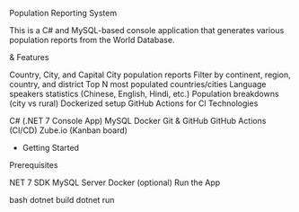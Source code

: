 Population Reporting System

This is a C# and MySQL-based console application that generates various population reports from the World Database.

& Features

﻿Country, City, and Capital City population reports
﻿Filter by continent, region, country, and district
﻿Top N most populated countries/cities
﻿﻿Language speakers statistics (Chinese,
English, Hindi, etc.)
﻿﻿Population breakdowns (city vs rural)
﻿﻿Dockerized setup
﻿GitHub Actions for Cl
Technologies

﻿C# (.NET 7 Console App)
﻿﻿MySQL
﻿Docker
﻿Git & GitHub
﻿GitHub Actions (CI/CD)
﻿Zube.io (Kanban board)
* Getting Started

Prerequisites

﻿NET 7 SDK
﻿MySQL Server
﻿Docker (optional)
Run the App

bash dotnet build dotnet run

